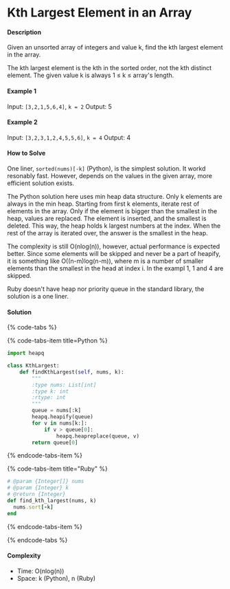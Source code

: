 # Kth Largest Element in an Array

#### Description

Given an unsorted array of integers and value k, find the kth largest element in the array.

The kth largest element is the kth in the sorted order, not the kth distinct element. The given value k is always 1 ≤ k ≤ array's length.

#### Example 1
Input: `[3,2,1,5,6,4]`, `k = 2`
Output: 5

#### Example 2
Input: `[3,2,3,1,2,4,5,5,6]`, `k = 4`
Output: 4

#### How to Solve

One liner, `sorted(nums)[-k]` (Python), is the simplest solution. It workd resonably fast.
However, depends on the values in the given array, more efficient solution exists.

The Python solution here uses min heap data structure.
Only k elements are always in the min heap.
Starting from first k elements, iterate rest of elements in the array. Only if the element is bigger than the smallest in the heap, values are replaced. The element is inserted, and the smallest is deleted. This way, the heap holds k largest numbers at the index.
When the rest of the array is iterated over, the answer is the smallest in the heap.

The complexity is still O(nlog(n)), however, actual performance is expected better. Since some elements will be skipped and never be a part of heapify, it is something like O((n-m)log(n-m)), where m is a number of smaller elements than the smallest in the head at index i. In the exampl 1, 1 and 4 are skipped.

Ruby doesn't have heap nor priority queue in the standard library, the solution is a one liner.

#### Solution

{% code-tabs %}

{% code-tabs-item title=Python %}
```python
import heapq

class KthLargest:
    def findKthLargest(self, nums, k):
        """
        :type nums: List[int]
        :type k: int
        :rtype: int
        """
        queue = nums[:k]
        heapq.heapify(queue)
        for v in nums[k:]:
            if v > queue[0]:
                heapq.heapreplace(queue, v)
        return queue[0]
```
{% endcode-tabs-item %}

{% code-tabs-item title="Ruby" %}
```ruby
# @param {Integer[]} nums
# @param {Integer} k
# @return {Integer}
def find_kth_largest(nums, k)
  nums.sort[-k]
end

```
{% endcode-tabs-item %}

{% endcode-tabs %}

#### Complexity
- Time: O(nlog(n))
- Space: k (Python), n (Ruby)